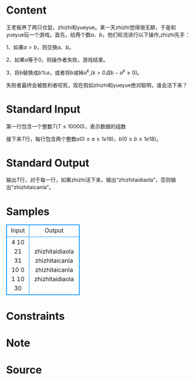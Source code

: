 
# Content

王老板养了两只仓鼠，zhizhi和yueyue。某一天zhizhi觉得很无聊，于是和yueyue玩一个游戏。首先，给两个数$a、b$，他们轮流进行以下操作,zhizhi先手：

1、如果$a>b$，则交换$a、b$。

2、如果$a$等于0，则操作者失败，游戏结束。

3、将$b$替换成$b$%$a$，或者将$b$减掉$a^{k}$,$(k>0且b-a^{k}\geq 0)$。

失败者最终会被胜利者咬死，现在假如zhizhi和yueyue绝对聪明，谁会活下来？

# Standard Input

第一行包含一个整数$T(T\leq 10000)$，表示数据的组数

接下来$T$行，每行包含两个整数$a(0\leq a\leq 1e18)，b(0\leq b\leq 1e18)$。

# Standard Output

输出$T$行，对于每一行，如果zhizhi活下来，输出“zhizhitaidiaola”，否则输出“zhizhitaicanla”。

# Samples

<style>
        table,table tr th, table tr td { border:1px solid #0094ff; }
        table { width: 200px; min-height: 25px; line-height: 25px; text-align: center; border-collapse: collapse;}   
    </style>
<table>
	<tr>
		<td>Input</td>
		<td>Output</td>
	</tr>
<tr><td>4
10 21
31 10
0 1
10 30
</td><td>zhizhitaidiaola
zhizhitaicanla
zhizhitaicanla
zhizhitaidiaola
</td></tr></table>


# Constraints



# Note



# Source


